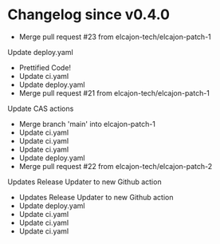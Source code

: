 # Changelog since v0.4.0
- Merge pull request #23 from elcajon-tech/elcajon-patch-1

Update deploy.yaml 
- Prettified Code! 
- Update ci.yaml 
- Update deploy.yaml 
- Merge pull request #21 from elcajon-tech/elcajon-patch-1

Update CAS actions 
- Merge branch 'main' into elcajon-patch-1 
- Update ci.yaml 
- Update ci.yaml 
- Update ci.yaml 
- Update deploy.yaml 
- Merge pull request #22 from elcajon-tech/elcajon-patch-2

Updates Release Updater to new Github action 
- Updates Release Updater to new Github action 
- Update deploy.yaml 
- Update ci.yaml 
- Update ci.yaml 
- Update ci.yaml 

